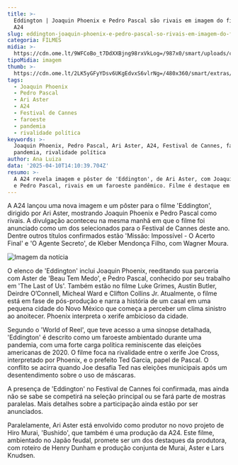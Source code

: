 ```yaml
---
title: >-
  Eddington | Joaquin Phoenix e Pedro Pascal são rivais em imagem do filme da
  A24
slug: eddington-joaquin-phoenix-e-pedro-pascal-so-rivais-em-imagem-do-filme-da-a24
categoria: FILMES
midia: >-
  https://cdn.ome.lt/9WFCoBo_t7DdXXBjng98rxVkLog=/987x0/smart/uploads/conteudo/fotos/OMELETE_CAPA_-_2025-04-10T105756.860.png
tipoMidia: imagem
thumb: >-
  https://cdn.ome.lt/2LK5yGFyYDsv6UKgEdvxS6vlrNg=/480x360/smart/extras/conteudos/omelete_THUMB_-_2025-04-10T110241.940.png
tags:
  - Joaquin Phoenix
  - Pedro Pascal
  - Ari Aster
  - A24
  - Festival de Cannes
  - faroeste
  - pandemia
  - rivalidade política
keywords: >-
  Joaquin Phoenix, Pedro Pascal, Ari Aster, A24, Festival de Cannes, faroeste,
  pandemia, rivalidade política
author: Ana Luiza
data: '2025-04-10T14:10:39.704Z'
resumo: >-
  A A24 revela imagem e pôster de 'Eddington', de Ari Aster, com Joaquin Phoenix
  e Pedro Pascal, rivais em um faroeste pandêmico. Filme é destaque em Cannes.
---
```


A A24 lançou uma nova imagem e um pôster para o filme 'Eddington', dirigido por Ari Aster, mostrando Joaquin Phoenix e Pedro Pascal como rivais. A divulgação aconteceu na mesma manhã em que o filme foi anunciado como um dos selecionados para o Festival de Cannes deste ano. Dentre outros títulos confirmados estão 'Missão: Impossível - O Acerto Final' e 'O Agente Secreto', de Kleber Mendonça Filho, com Wagner Moura.

![Imagem da notícia](https://cdn.ome.lt/hpyc_sx7oIvCz0lBZ7MmbvZLkL0=/fit-in/837x500/smart/uploads/conteudo/fotos/image_9_AtIaLUh.png)

O elenco de 'Eddington' inclui Joaquin Phoenix, reeditando sua parceria com Aster de 'Beau Tem Medo', e Pedro Pascal, conhecido por seu trabalho em 'The Last of Us'. Também estão no filme Luke Grimes, Austin Butler, Deirdre O’Connell, Micheal Ward e Clifton Collins Jr. Atualmente, o filme está em fase de pós-produção e narra a história de um casal em uma pequena cidade do Novo México que começa a perceber um clima sinistro ao anoitecer. Phoenix interpreta o xerife ambicioso da cidade.

Segundo o 'World of Reel', que teve acesso a uma sinopse detalhada, 'Eddington' é descrito como um faroeste ambientado durante uma pandemia, com uma forte carga política reminiscente das eleições americanas de 2020. O filme foca na rivalidade entre o xerife Joe Cross, interpretado por Phoenix, e o prefeito Ted Garcia, papel de Pascal. O conflito se acirra quando Joe desafia Ted nas eleições municipais após um desentendimento sobre o uso de máscaras.

A presença de 'Eddington' no Festival de Cannes foi confirmada, mas ainda não se sabe se competirá na seleção principal ou se fará parte de mostras paralelas. Mais detalhes sobre a participação ainda estão por ser anunciados.

Paralelamente, Ari Aster está envolvido como produtor no novo projeto de Hiro Murai, 'Bushido', que também é uma produção da A24. Este filme, ambientado no Japão feudal, promete ser um dos destaques da produtora, com roteiro de Henry Dunham e produção conjunta de Murai, Aster e Lars Knudsen.
